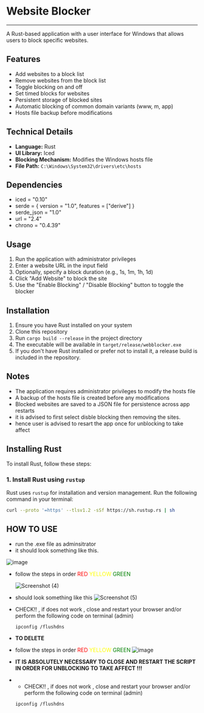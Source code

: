 # Website Blocker

---

A Rust-based application with a user interface for Windows that allows users to block specific websites.

## Features

- Add websites to a block list
- Remove websites from the block list
- Toggle blocking on and off
- Set timed blocks for websites
- Persistent storage of blocked sites
- Automatic blocking of common domain variants (www, m, app)
- Hosts file backup before modifications


## Technical Details

- **Language:** Rust
- **UI Library:** Iced
- **Blocking Mechanism:** Modifies the Windows hosts file
- **File Path:** `C:\Windows\System32\drivers\etc\hosts`


## Dependencies

- iced = "0.10"
- serde = { version = "1.0", features = ["derive"] }
- serde_json = "1.0"
- url = "2.4"
- chrono = "0.4.39"


## Usage

1. Run the application with administrator privileges
2. Enter a website URL in the input field
3. Optionally, specify a block duration (e.g., 1s, 1m, 1h, 1d)
4. Click "Add Website" to block the site
5. Use the "Enable Blocking" / "Disable Blocking" button to toggle the blocker

## Installation

1. Ensure you have Rust installed on your system
2. Clone this repository
3. Run `cargo build --release` in the project directory
4. The executable will be available in `target/release/webblocker.exe`
5. If you don't have Rust installed or prefer not to install it, a release build is included in the repository.

## Notes

- The application requires administrator privileges to modify the hosts file
- A backup of the hosts file is created before any modifications
- Blocked websites are saved to a JSON file for persistence across app restarts
- it is advised to first select disble blocking then removing the sites.
- hence user is advised to resart the app once for unblocking to take affect 

## Installing Rust

To install Rust, follow these steps:

### 1. Install Rust using `rustup`
Rust uses `rustup` for installation and version management. Run the following command in your terminal:

```sh
curl --proto '=https' --tlsv1.2 -sSf https://sh.rustup.rs | sh

```

## HOW TO USE

- run the .exe file as adminsitrator
- it should look something like this.

![image](https://github.com/user-attachments/assets/ba9ab2e3-8f73-4c27-bff3-d30e4c68373e)

- follow the steps in order <span style="color:red">RED</span> <span style="color:yellow">YELLOW</span> <span style="color:green">GREEN</span>



  ![Screenshot (4)](https://github.com/user-attachments/assets/6e44cd4a-8b16-47e7-918d-cf89136119da)

- should look something like this
  ![Screenshot (5)](https://github.com/user-attachments/assets/4006f749-da3f-44fa-9672-e8ac197612dd)

- CHECK!! , if does not work , close and restart your browser and/or perform the following code on terminal (admin)
      
  ```sh
  ipconfig /flushdns
  ```
- __TO DELETE__

- follow the steps in order <span style="color:red">RED</span> <span style="color:yellow">YELLOW</span> <span style="color:green">GREEN</span>
![image](https://github.com/user-attachments/assets/7bea229a-3bc4-4501-8a94-c8caec1199c2)

- **IT IS ABSOLUTELY NECESSARY TO CLOSE AND RESTART THE SCRIPT IN ORDER FOR UNBLOCKING TO TAKE AFFECT !!!**
- - CHECK!! , if does not work , close and restart your browser and/or perform the following code on terminal (admin)
      
  ```sh
  ipconfig /flushdns
  ```

